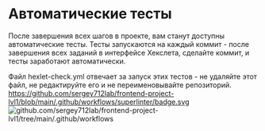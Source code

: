# Автоматические тесты

После завершения всех шагов в проекте, вам станут доступны автоматические тесты. Тесты запускаются на каждый коммит - после завершения всех заданий в интерфейсе Хекслета, сделайте коммит, и тесты заработают автоматически.

Файл hexlet-check.yml отвечает за запуск этих тестов - не удаляйте этот файл, не редактируйте его и не переименовывайте репозиторий.
https://github.com/sergey712lab/frontend-project-lvl1/blob/main/.github/workflows/superlinter/badge.svg
![github.com/sergey712lab/frontend-project-lvl1/tree/main/.github/workflows](https://github.com/sergey712lab/frontend-project-lvl1/blob/main/.github/workflows/superlinter/badge.svg)
